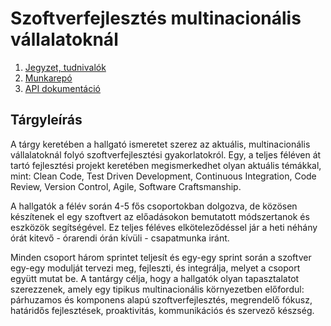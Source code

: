 # Szoftverfejlesztés multinacionális vállalatoknál

1. [Jegyzet, tudnivalók](https://github.com/SzFMV2018-Osz/AutomatedCar/wiki)
2. [Munkarepó](https://github.com/SzFMV2018-Osz/AutomatedCar)
3. [API dokumentáció](https://szfmv2018-Osz.github.io/AutomatedCar/javadoc/)

## Tárgyleírás

A tárgy keretében a hallgató ismeretet szerez az aktuális, multinacionális vállalatoknál folyó szoftverfejlesztési gyakorlatokról. Egy, a teljes féléven át tartó fejlesztési projekt keretében megismerkedhet olyan aktuális témákkal, mint: Clean Code, Test Driven Development, Continuous Integration, Code Review, Version Control, Agile, Software Craftsmanship.

A hallgatók a félév során 4-5 fős csoportokban dolgozva, de közösen készítenek el egy szoftvert az előadásokon bemutatott módszertanok és eszközök segítségével. Ez teljes féléves elköteleződéssel jár a heti néhány órát kitevő - órarendi órán kívüli - csapatmunka iránt.

Minden csoport három sprintet teljesít és egy-egy sprint során a szoftver egy-egy modulját tervezi meg, fejleszti, és integrálja, melyet a csoport együtt mutat be. A tantárgy célja, hogy a hallgatók olyan tapasztalatot szerezzenek, amely egy tipikus multinacionális környezetben előfordul: párhuzamos és komponens alapú szoftverfejlesztés, megrendelő fókusz, határidős fejlesztések, proaktivitás, kommunikációs és szervező készség.
